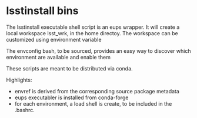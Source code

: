 lsstinstall bins
================

The lsstinstall executable shell script is an eups wrapper.
It will create a local workspace lsst_wrk, in the home directoy. 
The workspace can be customized using environment variable


The envconfig bash, to be sourced, 
provides an easy way to discover which environment are available and enable them


These scripts are meant to be distributed via conda.

Highlights:
- envref is derived from the corresponding source package metadata
- eups executabler is installed from conda-forge
- for each environment, a load shell is create, to be included in the .bashrc.
